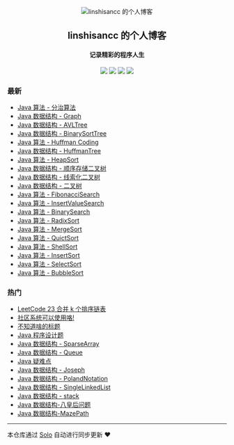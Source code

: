 <p align="center"><img alt="linshisancc 的个人博客" src="https://raw.githubusercontent.com/linshisancc/tuchuang/master/static/imgs/favicon.ico"></p><h2 align="center">
linshisancc 的个人博客
</h2>

<h4 align="center">记录精彩的程序人生</h4>
<p align="center"><a title="linshisancc 的个人博客" target="_blank" href="https://github.com/linshisancc/solo-blog"><img src="https://img.shields.io/github/last-commit/linshisancc/solo-blog.svg?style=flat-square&color=FF9900"></a>
<a title="GitHub repo size in bytes" target="_blank" href="https://github.com/linshisancc/solo-blog"><img src="https://img.shields.io/github/repo-size/linshisancc/solo-blog.svg?style=flat-square"></a>
<a title="Solo Version" target="_blank" href="https://github.com/b3log/solo/releases"><img src="https://img.shields.io/badge/solo-3.6.4-f1e05a.svg?style=flat-square&color=blueviolet"></a>
<a title="Hits" target="_blank" href="https://github.com/b3log/hits"><img src="https://hits.b3log.org/linshisancc/solo-blog.svg"></a></p>

### 最新

* [Java 算法 - 分治算法](https://www.linshisan.com/articles/2019/09/14/1568439814414.html)
* [Java 数据结构 - Graph](https://www.linshisan.com/articles/2019/09/09/1568007716227.html)
* [Java 数据结构 - AVLTree](https://www.linshisan.com/articles/2019/09/08/1567920865244.html)
* [Java 数据结构 - BinarySortTree](https://www.linshisan.com/articles/2019/09/08/1567917869290.html)
* [Java 算法 - Huffman Coding](https://www.linshisan.com/articles/2019/09/07/1567840648234.html)
* [Java 数据结构 - HuffmanTree](https://www.linshisan.com/articles/2019/09/06/1567752965089.html)
* [Java 算法 - HeapSort](https://www.linshisan.com/articles/2019/09/06/1567737419817.html)
* [Java 数据结构 - 顺序存储二叉树](https://www.linshisan.com/articles/2019/09/06/1567736323185.html)
* [Java 数据结构 - 线索化二叉树](https://www.linshisan.com/articles/2019/09/05/1567680956494.html)
* [Java 数据结构 - 二叉树](https://www.linshisan.com/articles/2019/09/05/1567658217320.html)
* [Java 算法 - FibonacciSearch](https://www.linshisan.com/articles/2019/09/04/1567574964730.html)
* [Java 算法 - InsertValueSearch](https://www.linshisan.com/articles/2019/09/04/1567573331856.html)
* [Java 算法 - BinarySearch](https://www.linshisan.com/articles/2019/09/04/1567573048715.html)
* [Java 算法 - RadixSort](https://www.linshisan.com/articles/2019/09/04/1567572762384.html)
* [Java 算法 - MergeSort](https://www.linshisan.com/articles/2019/09/03/1567502626264.html)
* [Java 算法 - QuictSort](https://www.linshisan.com/articles/2019/09/03/1567502034973.html)
* [Java 算法 - ShellSort](https://www.linshisan.com/articles/2019/09/03/1567481264624.html)
* [Java 算法 - InsertSort](https://www.linshisan.com/articles/2019/09/03/1567480834059.html)
* [Java 算法 - SelectSort ](https://www.linshisan.com/articles/2019/09/02/1567434683428.html)
* [Java 算法 - BubbleSort](https://www.linshisan.com/articles/2019/09/02/1567429913484.html)

### 热门

* [LeetCode 23 合并 k 个排序链表](https://www.linshisan.com/articles/2019/08/27/156688815830012.html)
* [社区系统可以使用咯!](https://www.linshisan.com/blog-jishuzhans)
* [不知道啥的标题](https://www.linshisan.com/nothing-todo)
* [Java 程序设计题](https://www.linshisan.com/articles/2019/08/27/15668881583010.html)
* [Java 数据结构 - SparseArray](https://www.linshisan.com/articles/2019/08/28/1566997684976.html)
* [Java 数据结构 - Queue](https://www.linshisan.com/articles/2019/08/29/1566997684912.html)
* [Java 疑难点](https://www.linshisan.com/articles/2019/08/27/1566888158309.html)
* [Java 数据结构 - Joseph](https://www.linshisan.com/articles/2019/08/30/1567178408023.html)
* [Java 数据结构 - PolandNotation](https://www.linshisan.com/articles/2019/09/01/1567327639462.html)
* [Java 数据结构 - SingleLinkedList](https://www.linshisan.com/articles/2019/08/30/1567161801851.html)
* [Java 数据结构 - stack](https://www.linshisan.com/articles/2019/08/31/1567236926713.html)
* [Java 数据结构-八皇后问题](https://www.linshisan.com/articles/2019/09/02/1567410269318.html)
* [Java 数据结构-MazePath](https://www.linshisan.com/articles/2019/09/02/1567409657700.html)



---

本仓库通过 [Solo](https://github.com/b3log/solo) 自动进行同步更新 ❤️ 
